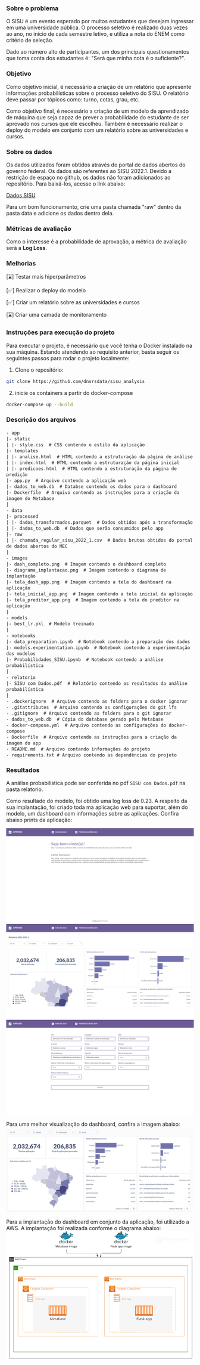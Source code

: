 ### Sobre o problema

O SISU é um evento esperado por muitos estudantes que desejam ingressar em uma 
universidade pública. O processo seletivo é realizado duas vezes ao ano, no 
início de cada semestre letivo, e utiliza a nota do ENEM como critério de 
seleção. 

Dado ao número alto de participantes, um dos principais questionamentos que toma 
conta dos estudantes é: "Será que minha nota é o suficiente?".

### Objetivo

Como objetivo inicial, é necessário a criação de um relatório que apresente
informações probabilísticas sobre o processo seletivo do SISU. O relatório deve
passar por tópicos como: turno, cotas, grau, etc.

Como objetivo final, é necessário a criação de um modelo de aprendizado de
máquina que seja capaz de prever a probabilidade do estudante de ser aprovado 
nos cursos que ele escolheu. Também é necessário realizar o deploy do modelo em
conjunto com um relatório sobre as universidades e cursos.

### Sobre os dados

Os dados utilizados foram obtidos através do portal de dados abertos do governo
federal. Os dados são referentes ao SISU 2022.1. Devido a restrição de espaço
no github, os dados não foram adicionados ao repositório. Para baixá-los,
acesse o link abaixo:

[Dados SISU](https://dadosabertos.mec.gov.br/images/conteudo/sisu/2022/chamada_regular_sisu_2022_1.csv)

Para um bom funcionamento, crie uma pasta chamada "raw" dentro da pasta data e adicione os dados dentro dela.

### Métricas de avaliação

Como o interesse é a probabilidade de aprovação, a métrica de avaliação será a
**Log Loss**.

### Melhorias

[⌛] Testar mais hiperparâmetros

[✅] Realizar o deploy do modelo

[✅] Criar um relatório sobre as universidades e cursos

[⌛] Criar uma camada de monitoramento

### Instruções para execução do projeto

Para executar o projeto, é necessário que você tenha o Docker instalado na sua máquina. Estando atendendo ao requisito anterior, basta seguir os seguintes passos para rodar o projeto localmente:

1. Clone o repositório:
```sh
git clone https://github.com/dnsrsdata/sisu_analysis
```
2. inicie os containers a partir do docker-compose
```sh
docker-compose up --build
```

### Descrição dos arquivos

    - app
    |- static
    | |- style.css  # CSS contendo o estilo da aplicação
    |- templates
    | |- analise.html  # HTML contendo a estruturação da página de análise
    | |- index.html  # HTML contendo a estruturação da página inicial
    | |- predicoes.html  # HTML contendo a estruturação da página de predição
    |- app.py  # Arquivo contendo a aplicação web
    |- dados_to_web.db  # Databse contendo os dados para o dashboard
    |- Dockerfile  # Arquivo contendo as instruções para a criação da imagem do Metabase
    |
    - data
    |- processed
    | |- dados_transformados.parquet  # Dados obtidos após a transformação
    | |- dados_to_web.db  # Dados que serão consumidos pelo app
    |- raw
    | |- chamada_regular_sisu_2022_1.csv  # Dados brutos obtidos do portal de dados abertos do MEC
    |
    - images
    |- dash_completo.png  # Imagem contendo o dashboard completo
    |- diagrama_implantacao.png  # Imagem contendo o diagrama de implantação
    |- tela_dash_app.png  # Imagem contendo a tela do dashboard na aplicação
    |- tela_inicial_app.png  # Imagem contendo a tela inicial da aplicação
    |- tela_preditor_app.png  # Imagem contendo a tela do preditor na aplicação
    |
    - models
    |- best_lr.pkl  # Modelo treinado
    |
    - notebooks
    |- data_preparation.ipynb  # Notebook contendo a preparação dos dados
    |- models.experimentation.ipynb  # Notebook contendo a experimentação dos modelos
    |- Probabilidades_SISU.ipynb  # Notebook contendo a análise probabilística
    |
    - relatorio
    |- SISU com Dados.pdf  # Relatório contendo os resultados da análise probabilística
    |
    - .dockerignore  # Arquivo contendo as folders para o docker ignorar
    - .gitattributes  # Arquivo contendo as configurações do git lfs
    - .gitignore  # Arquivo contendo as folders para o git ignorar
    - dados_to_web.db  # Cópia do database gerado pelo Metabase
    - docker-compose.yml  # Arquivo contendo as configurações do docker-compose
    - Dockerfile  # Arquivo contendo as instruções para a criação da imagem do app
    - README.md  # Arquivo contando informações do projeto
    - requirements.txt # Arquivo contendo as dependências do projeto

### Resultados

A análise probabilística pode ser conferida no pdf ```SISU com Dados.pdf``` na pasta
relatorio.

Como resultado do modelo, foi obtido uma log loss de 0.23. A respeito da sua
implantação, foi criado toda ma aplicação web para suportar, além do modelo, um
dashboard com informações sobre as aplicações. Confira abaixo prints da
aplicação:

![tela inicial](images/tela_inicial_app.png)
![tela dash](images/tela_dash_app.png)
![tela preditor](images/tela_preditor_app.png)

Para uma melhor visualização do dashboard, confira a imagem abaixo:
![dashboard](images/dash_completo.png)

Para a implantação do dashboard em conjunto da aplicação, foi utilizado a AWS.
A implantação foi realizada conforme o diagrama abaixo:
![diagrama](images/diagrama_implantacao.png)